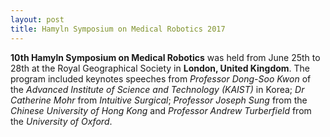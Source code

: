 ```yaml
---
layout: post
title: Hamyln Symposium on Medical Robotics 2017
---
```


**10th Hamyln Symposium on Medical Robotics** was held from June 25th to 28th at the Royal Geographical Society in **London, United Kingdom**. The program included keynotes speeches from *Professor Dong-Soo Kwon* of the *Advanced Institute of Science and Technology (KAIST)* in Korea; *Dr Catherine Mohr* from *Intuitive Surgical*; *Professor Joseph Sung* from the *Chinese University of Hong Kong* and *Professor Andrew Turberfield* from the *University of Oxford*.

